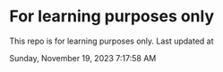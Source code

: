 # For learning purposes only
This repo is for learning purposes only.
Last updated at

Sunday, November 19, 2023 7:17:58 AM


